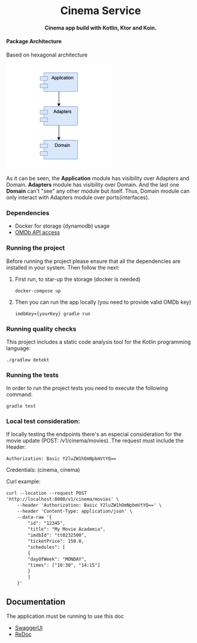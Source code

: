 <h1 align="center">
  <a href="https://github.com/alonsomatias17">
  </a>
  <br>
  <br>
  Cinema Service
  <br>
</h1>
<h4 align="center">Cinema app build with Kotlin, Ktor and Koin.</h4>

#### Package Architecture

Based on hexagonal architecture

![pkgsarchitecture](static/architecture.png)

As it can be seen, the <strong>Application</strong> module has visibility over Adapters and Domain.
<strong>Adapters</strong> module has visibility over Domain.
And the last one <strong>Domain</strong> can't "see" any other module but itself. Thus, Domain module can only interact with Adapters module over ports(interfaces).

### Dependencies

- Docker for storage (dynamodb) usage
- [OMDb API access](http://www.omdbapi.com/)
  
### Running the project

Before running the project please ensure that all the dependencies are installed in your system. Then follow the next:

1. First run, to star-up the storage (docker is needed)

    ```
    docker-compose up
    ```

2. Then you can run the app locally (you need to provide valid OMDb key)

    ```
    imdbKey={yourKey} gradle run
    ```

### Running quality checks

This project includes a static code analysis tool for the Kotlin programming language:

```
./gradlew detekt
```

### Running the tests

In order to run the project tests you need to execute the following command:

```
gradle test
```

### Local test consideration:

If locally testing the endpoints there's an especial consideration for the movie update (POST: /v1/cinema/movies).
The request must include the Header: 
```
Authorization: Basic Y2luZW1hOmNpbmVtYQ==
```
Credentials: (cinema, cinema)

Curl example:
```
curl --location --request POST 'http://localhost:8080/v1/cinema/movies' \
    --header 'Authorization: Basic Y2luZW1hOmNpbmVtYQ==' \
    --header 'Content-Type: application/json' \
    --data-raw '{
        "id": "12345",
        "title": "My Movie Academia",
        "imdbId": "tt0232500",
        "ticketPrice": 150.0,
        "schedules": [
        {
        "dayOfWeek": "MONDAY",
        "times": ["10:30", "14:15"]
        }
        ]
    }'
```

## Documentation

The application must be running to use this doc

* [SwaggerUI](http://localhost:8080/swagger-ui/index.html?url=/docs/openapi.json#/)
* [ReDoc](http://localhost:8080/docs/redoc)